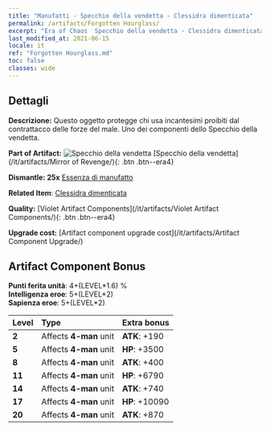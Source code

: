 ```yaml
---
title: "Manufatti - Specchio della vendetta - Clessidra dimenticata"
permalink: /artifacts/Forgotten Hourglass/
excerpt: "Era of Chaos  Specchio della vendetta - Clessidra dimenticata. Questo oggetto protegge chi usa incantesimi proibiti dal contrattacco delle forze del male. Uno dei componenti dello Specchio della vendetta."
last_modified_at: 2021-06-15
locale: it
ref: "Forgotten Hourglass.md"
toc: false
classes: wide
---
```




## Dettagli

 **Descrizione:** Questo oggetto protegge chi usa incantesimi proibiti dal contrattacco delle forze del male. Uno dei componenti dello Specchio della vendetta.

 **Part of Artifact:** ![Specchio della vendetta](/images/t/icon_artifact_35.png) [Specchio della vendetta](/it/artifacts/Mirror of Revenge/){: .btn .btn--era4}

 **Dismantle: 25x** [Essenza di manufatto](/ItemsIT/con_905/)

 **Related Item**: [Clessidra dimenticata](/ItemsIT/art_143/)

 **Quality:** [Violet Artifact Components](/it/artifacts/Violet Artifact Components/){: .btn .btn--era4}

 **Upgrade cost:** [Artifact component upgrade cost](/it/artifacts/Artifact Component Upgrade/)

## Artifact Component Bonus

  **Punti ferita unità**: 4+(LEVEL\*1.6) %<br/>**Intelligenza eroe**: 5+(LEVEL\*2)<br/>**Sapienza eroe**: 5+(LEVEL\*2)

  |  Level  | Type |    Extra bonus  | 
  |:--------|:-----|:----------------| 
  | **2** | Affects **4-man** unit | **ATK**: +190 | 
  | **5** | Affects **4-man** unit | **HP**: +3500 | 
  | **8** | Affects **4-man** unit | **ATK**: +400 | 
  | **11** | Affects **4-man** unit | **HP**: +6790 | 
  | **14** | Affects **4-man** unit | **ATK**: +740 | 
  | **17** | Affects **4-man** unit | **HP**: +10090 | 
  | **20** | Affects **4-man** unit | **ATK**: +870 | 
